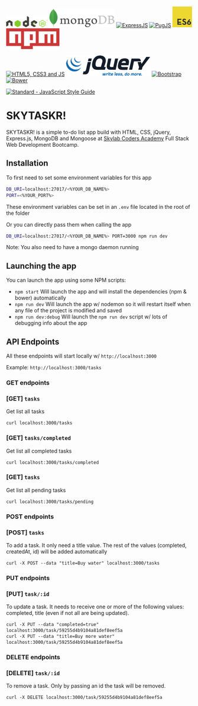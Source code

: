 [![NodeJS](https://github.com/MarioTerron/logo-images/blob/master/logos/nodejs.png)](https://nodejs.org/) [![MongoDB](https://github.com/MarioTerron/logo-images/blob/master/logos/mongodb.png)](https://www.mongodb.com/) [![ExpressJS](https://github.com/MarioTerron/logo-images/blob/master/logos/expressjs.png)](http://expressjs.com///)
[![PugJS](https://github.com/MarioTerron/logo-images/blob/master/logos/pug.png)](http://www.pugjs.org/) [![ES6](https://github.com/MarioTerron/logo-images/blob/master/logos/es6.png)](http://www.ecma-international.org/ecma-262/6.0/) [![npm](https://github.com/MarioTerron/logo-images/blob/master/logos/npm.png)](https://www.npmjs.com/)

[![HTML5, CSS3 and JS](https://github.com/MarioTerron/logo-images/blob/master/logos/html5-css3-js.png)](https://www.w3.org/) [![jQuery](https://github.com/MarioTerron/logo-images/blob/master/logos/jquery.png)](http://jquery.com/)
[![Bootstrap](https://github.com/MarioTerron/logo-images/blob/master/logos/bootstrap.png)](http://getbootstrap.com/)
[![Bower](https://github.com/MarioTerron/logo-images/blob/master/logos/bower.png)](https://bower.io//)

[![Standard - JavaScript Style Guide](https://img.shields.io/badge/code%20style-standard-brightgreen.svg)](http://standardjs.com/)


# SKYTASKR!

SKYTASKR! is a simple to-do list app build with HTML, CSS, jQuery, Express.js, MongoDB and Mongoose at [Skylab Coders Academy](http://www.skylabcoders.com) Full Stack Web Development Bootcamp.

## Installation

To first need to set some environment variables for this app

```bash
DB_URI=localhost:27017/<%YOUR_DB_NAME%>
PORT=<%YOUR_PORT%>
```

These environment variables can be set in an `.env` file located in the root of the folder

Or you can directly pass them when calling the app

```bash
DB_URI=localhost:27017/<%YOUR_DB_NAME%> PORT=3000 npm run dev
```

Note: You also need to have a mongo daemon running


## Launching the app

You can launch the app using some NPM scripts:

- `npm start` Will launch the app and will install the dependencies (npm & bower) automatically
- `npm run dev` Will launch the app w/ nodemon so it will restart itself when any file of the project is modified and saved
- `npm run dev:debug` Will launch the `npm run dev` script w/ lots of debugging info about the app

## API Endpoints

All these endpoints will start locally w/ `http://localhost:3000`

Example: `http://localhost:3000/tasks`

### GET endpoints

### [GET] `tasks`

Get list all tasks

```
curl localhost:3000/tasks
```

### [GET] `tasks/completed`

Get list all completed tasks

```
curl localhost:3000/tasks/completed
```

### [GET] `tasks`

Get list all pending tasks

```
curl localhost:3000/tasks/pending
```


### POST endpoints

### [POST] `tasks`

To add a task. It only need a title value. The rest of the values (completed, createdAt, id) will be added automatically

```
curl -X POST --data "title=Buy water" localhost:3000/tasks
```

### PUT endpoints

### [PUT] `task/:id`

To update a task. It needs to receive one or more of the following values: completed, title (even if not all are being updated).

```
curl -X PUT --data "completed=true" localhost:3000/task/59255d4b9104a81def8eef5a
curl -X PUT --data "title=Buy more water" localhost:3000/task/59255d4b9104a81def8eef5a
```

### DELETE endpoints

### [DELETE] `task/:id`

To remove a task. Only by passing an id the task will be removed.

```
curl -X DELETE localhost:3000/task/59255d4b9104a81def8eef5a
```

